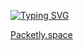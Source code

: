 [![Typing SVG](https://readme-typing-svg.demolab.com?font=Roboto&weight=800&size=30&duration=2500&pause=500&color=B050F7&background=FFFFFF00&vCenter=true&width=435&lines=Packetly;Manage+all+your+game+assets;Collaborate+with+your+team;Organize+projects+and+files)](https://git.io/typing-svg)

[Packetly.space](https://packetly.space)

